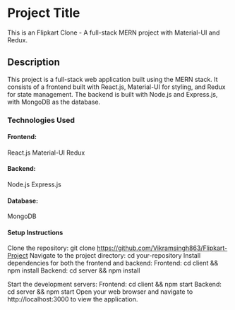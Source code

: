 # Project Title
This is an Flipkart Clone - A full-stack MERN project with Material-UI and Redux.

## Description
This project is a full-stack web application built using the MERN stack. It consists of a frontend built with React.js, Material-UI for styling, and Redux for state management. The backend is built with Node.js and Express.js, with MongoDB as the database.

### Technologies Used
#### Frontend:
React.js
Material-UI
Redux
#### Backend:
Node.js
Express.js
#### Database:
MongoDB

#### Setup Instructions
Clone the repository: git clone https://github.com/Vikramsingh863/Flipkart-Project
Navigate to the project directory: cd your-repository
Install dependencies for both the frontend and backend:
Frontend: cd client && npm install
Backend: cd server && npm install

Start the development servers:
Frontend: cd client && npm start
Backend: cd server && npm start
Open your web browser and navigate to http://localhost:3000 to view the application.
